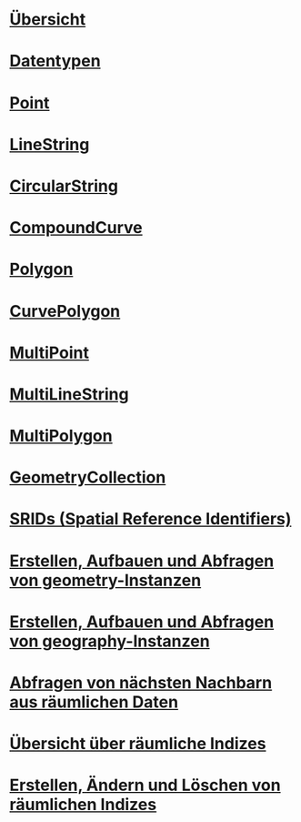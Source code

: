 # [Übersicht](spatial-data-sql-server.md)  
# [Datentypen](spatial-data-types-overview.md)  
# [Point](point.md)  
# [LineString](linestring.md)  
# [CircularString](circularstring.md)  
# [CompoundCurve](compoundcurve.md)  
# [Polygon](polygon.md)  
# [CurvePolygon](curvepolygon.md)  
# [MultiPoint](multipoint.md)  
# [MultiLineString](multilinestring.md)  
# [MultiPolygon](multipolygon.md)  
# [GeometryCollection](geometrycollection.md)  
# [SRIDs (Spatial Reference Identifiers)](spatial-reference-identifiers-srids.md)  
# [Erstellen, Aufbauen und Abfragen von geometry-Instanzen](create-construct-and-query-geometry-instances.md)  
# [Erstellen, Aufbauen und Abfragen von geography-Instanzen](create-construct-and-query-geography-instances.md)  
# [Abfragen von nächsten Nachbarn aus räumlichen Daten](query-spatial-data-for-nearest-neighbor.md)  
# [Übersicht über räumliche Indizes](spatial-indexes-overview.md)  
# [Erstellen, Ändern und Löschen von räumlichen Indizes](create-modify-and-drop-spatial-indexes.md)  
